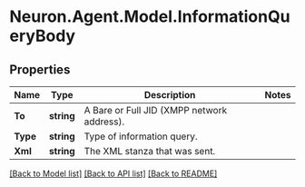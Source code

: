 # Neuron.Agent.Model.InformationQueryBody

## Properties

Name | Type | Description | Notes
------------ | ------------- | ------------- | -------------
**To** | **string** | A Bare or Full JID (XMPP network address). | 
**Type** | **string** | Type of information query. | 
**Xml** | **string** | The XML stanza that was sent. | 

[[Back to Model list]](../README.md#documentation-for-models) [[Back to API list]](../README.md#documentation-for-api-endpoints) [[Back to README]](../README.md)

